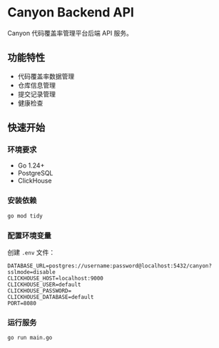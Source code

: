 # Canyon Backend API

Canyon 代码覆盖率管理平台后端 API 服务。

## 功能特性

- 代码覆盖率数据管理
- 仓库信息管理
- 提交记录管理
- 健康检查

## 快速开始

### 环境要求

- Go 1.24+
- PostgreSQL
- ClickHouse

### 安装依赖

```bash
go mod tidy
```

### 配置环境变量

创建 `.env` 文件：

```env
DATABASE_URL=postgres://username:password@localhost:5432/canyon?sslmode=disable
CLICKHOUSE_HOST=localhost:9000
CLICKHOUSE_USER=default
CLICKHOUSE_PASSWORD=
CLICKHOUSE_DATABASE=default
PORT=8080
```

### 运行服务

```bash
go run main.go
```
